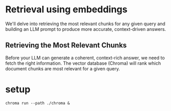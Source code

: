 # Retrieval using embeddings

We'll delve into retrieving the most relevant chunks for any given query and building an LLM prompt to produce more accurate, context-driven answers.

## Retrieving the Most Relevant Chunks

Before your LLM can generate a coherent, context-rich answer, we need to fetch the right information. The vector database (Chroma) will rank which document chunks are most relevant for a given query.

# setup

```shell
chroma run --path ./chroma &
```
